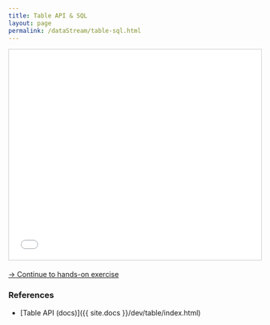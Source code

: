 ```yaml
---
title: Table API & SQL
layout: page
permalink: /dataStream/table-sql.html
---
```


<iframe src="//www.slideshare.net/slideshow/embed_code/key/2rtMtOZLsgw3Iy" width="680" height="421" frameborder="0" marginwidth="0" marginheight="0" scrolling="no" style="border:1px solid #CCC; border-width:1px; margin-bottom:5px; max-width: 100%;" allowfullscreen> </iframe>

[-> Continue to hands-on exercise]({{site.baseurl}}/exercises/popularPlacesSql.html)

### References

- [Table API (docs)]({{ site.docs }}/dev/table/index.html)
